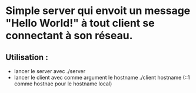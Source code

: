 # Simple server qui envoit un message "Hello World!" à tout client se connectant à son réseau.

## Utilisation :
  - lancer le server avec ./server
  - lancer le client avec comme argument le hostname ./client hostname (::1 comme hostnae pour le hostname local)
